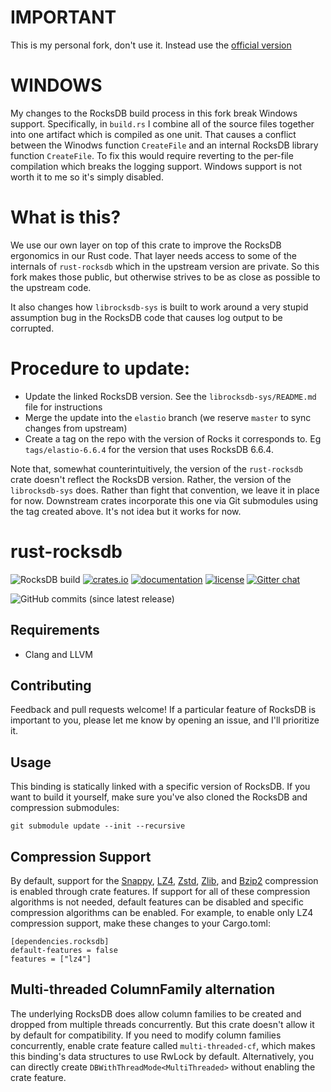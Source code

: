 # IMPORTANT

This is my personal fork, don't use it.  Instead use the [official version](https://github.com/rust-rocksdb/rust-rocksdb)

# WINDOWS

My changes to the RocksDB build process in this fork break Windows support.  Specifically, in `build.rs` I combine all
of the source files together into one artifact which is compiled as one unit.  That causes a conflict between the
Winodws function `CreateFile` and an internal RocksDB library function `CreateFile`.  To fix this would require
reverting to the per-file compilation which breaks the logging support.  Windows support is not worth it to me so it's
simply disabled.

# What is this?

We use our own layer on top of this crate to improve the RocksDB ergonomics in our Rust code.  That layer needs access
to some of the internals of `rust-rocksdb` which in the upstream version are private.  So this fork makes those public,
but otherwise strives to be as close as possible to the upstream code.

It also changes how `librocksdb-sys` is built to work around a very stupid assumption bug in the RocksDB code that
causes log output to be corrupted.

# Procedure to update:

* Update the linked RocksDB version.  See the `librocksdb-sys/README.md` file for instructions
* Merge the update into the `elastio` branch (we reserve `master` to sync changes from upstream)
* Create a tag on the repo with the version of Rocks it corresponds to.  Eg `tags/elastio-6.6.4` for the version that uses
    RocksDB 6.6.4.

Note that, somewhat counterintuitively, the version of the `rust-rocksdb` crate doesn't reflect the RocksDB version.
Rather, the version of the `librocksdb-sys` does.  Rather than fight that convention, we leave it in place for now.
Downstream crates incorporate this one via Git submodules using the tag created above.  It's not idea but it works for
now.

rust-rocksdb
============
![RocksDB build](https://github.com/rust-rocksdb/rust-rocksdb/workflows/RocksDB%20build/badge.svg?branch=master)
[![crates.io](https://img.shields.io/crates/v/rocksdb.svg)](https://crates.io/crates/rocksdb)
[![documentation](https://docs.rs/rocksdb/badge.svg)](https://docs.rs/rocksdb)
[![license](https://img.shields.io/crates/l/rocksdb.svg)](https://github.com/rust-rocksdb/rust-rocksdb/blob/master/LICENSE)
[![Gitter chat](https://badges.gitter.im/rust-rocksdb/gitter.png)](https://gitter.im/rust-rocksdb/lobby)


![GitHub commits (since latest release)](https://img.shields.io/github/commits-since/rust-rocksdb/rust-rocksdb/latest.svg)

## Requirements

- Clang and LLVM

## Contributing

Feedback and pull requests welcome!  If a particular feature of RocksDB is 
important to you, please let me know by opening an issue, and I'll 
prioritize it.

## Usage

This binding is statically linked with a specific version of RocksDB. If you 
want to build it yourself, make sure you've also cloned the RocksDB and 
compression submodules:

    git submodule update --init --recursive

## Compression Support
By default, support for the [Snappy](https://github.com/google/snappy), 
[LZ4](https://github.com/lz4/lz4), [Zstd](https://github.com/facebook/zstd), 
[Zlib](https://zlib.net), and [Bzip2](http://www.bzip.org) compression 
is enabled through crate features.  If support for all of these compression 
algorithms is not needed, default features can be disabled and specific 
compression algorithms can be enabled. For example, to enable only LZ4 
compression support, make these changes to your Cargo.toml:

```
[dependencies.rocksdb]
default-features = false
features = ["lz4"]
```

## Multi-threaded ColumnFamily alternation

The underlying RocksDB does allow column families to be created and dropped
from multiple threads concurrently. But this crate doesn't allow it by default
for compatibility. If you need to modify column families concurrently, enable
crate feature called `multi-threaded-cf`, which makes this binding's
data structures to use RwLock by default. Alternatively, you can directly create
`DBWithThreadMode<MultiThreaded>` without enabling the crate feature.
